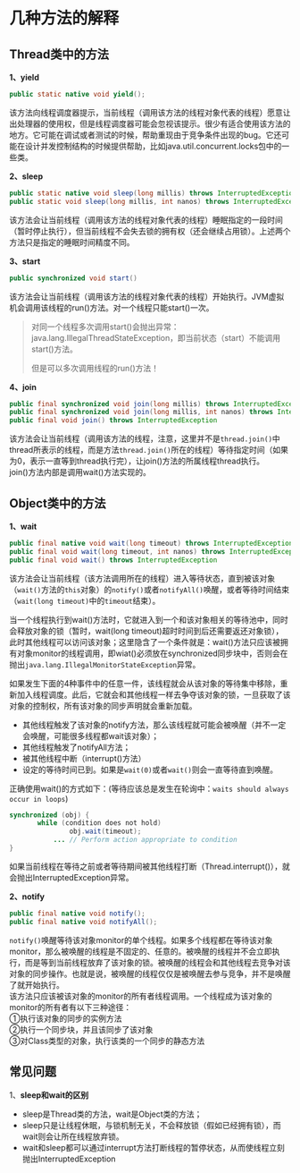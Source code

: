 # 几种方法的解释

## **Thread类中的方法**

**1、yield**

```java
public static native void yield();
```

该方法向线程调度器提示，当前线程（调用该方法的线程对象代表的线程）愿意让出处理器的使用权，但是线程调度器可能会忽视该提示。很少有适合使用该方法的地方。它可能在调试或者测试的时候，帮助重现由于竞争条件出现的bug。它还可能在设计并发控制结构的时候提供帮助，比如java.util.concurrent.locks包中的一些类。

**2、sleep**

```java
public static native void sleep(long millis) throws InterruptedException;
public static void sleep(long millis, int nanos) throws InterruptedException;
```

该方法会让当前线程（调用该方法的线程对象代表的线程）睡眠指定的一段时间（暂时停止执行），但当前线程不会失去锁的拥有权（还会继续占用锁）。上述两个方法只是指定的睡眠时间精度不同。

**3、start**

```java
public synchronized void start()
```

该方法会让当前线程（调用该方法的线程对象代表的线程）开始执行。JVM虚拟机会调用该线程的run\(\)方法。对一个线程只能start\(\)一次。

> 对同一个线程多次调用start\(\)会抛出异常：java.lang.IllegalThreadStateException，即当前状态（start）不能调用start\(\)方法。
>
> 但是可以多次调用线程的run\(\)方法！

**4、join**

```java
public final synchronized void join(long millis) throws InterruptedException
public final synchronized void join(long millis, int nanos) throws InterruptedException
public final void join() throws InterruptedException
```

该方法会让当前线程（调用该方法的线程，注意，这里并不是`thread.join()`中thread所表示的线程，而是方法`thread.join()`所在的线程）等待指定时间（如果为0，表示一直等到thread执行完），让join\(\)方法的所属线程thread执行。  
join\(\)方法内部是调用wait\(\)方法实现的。

## **Object类中的方法**

**1、wait**

```java
public final native void wait(long timeout) throws InterruptedException
public final void wait(long timeout, int nanos) throws InterruptedException
public final void wait() throws InterruptedException
```

该方法会让当前线程（该方法调用所在的线程）进入等待状态，直到被该对象（`wait()`方法的`this`对象）的`notify()`或者`notifyAll()`唤醒，或者等待时间结束（`wait(long timeout)`中的`timeout`结束）。

当一个线程执行到wait\(\)方法时，它就进入到一个和该对象相关的等待池中，同时会释放对象的锁（暂时，wait\(long timeout\)超时时间到后还需要返还对象锁），此时其他线程可以访问该对象；这里隐含了一个条件就是：wait\(\)方法只应该被拥有对象monitor的线程调用，即wiat\(\)必须放在synchronized同步块中，否则会在抛出`java.lang.IllegalMonitorStateException`异常。

如果发生下面的4种事件中的任意一件，该线程就会从该对象的等待集中移除，重新加入线程调度。此后，它就会和其他线程一样去争夺该对象的锁，一旦获取了该对象的控制权，所有该对象的同步声明就会重新加载。

* 其他线程触发了该对象的notify方法，那么该线程就可能会被唤醒（并不一定会唤醒，可能很多线程都wait该对象）；
* 其他线程触发了notifyAll方法；
* 被其他线程中断（interrupt\(\)方法）
* 设定的等待时间已到。如果是`wait(0)`或者`wait()`则会一直等待直到唤醒。

正确使用wait\(\)的方式如下：\(等待应该总是发生在轮询中：`waits should always occur in loops`\)

```java
synchronized (obj) {
       while (condition does not hold)
               obj.wait(timeout);
           ... // Perform action appropriate to condition
}
```

如果当前线程在等待之前或者等待期间被其他线程打断（Thread.interrupt\(\)），就会抛出InterruptedException异常。

**2、notify**

```java
public final native void notify();
public final native void notifyAll();
```

`notify()`唤醒等待该对象monitor的单个线程。如果多个线程都在等待该对象monitor，那么被唤醒的线程是不固定的、任意的。被唤醒的线程并不会立即执行，而是等到当前线程放弃了该对象的锁。被唤醒的线程会和其他线程去竞争对该对象的同步操作。也就是说，被唤醒的线程仅仅是被唤醒去参与竞争，并不是唤醒了就开始执行。  
该方法只应该被该对象的monitor的所有者线程调用。一个线程成为该对象的monitor的所有者有以下三种途径：  
①执行该对象的同步的实例方法  
②执行一个同步块，并且该同步了该对象  
③对Class类型的对象，执行该类的一个同步的静态方法

## 常见问题

1、**sleep和wait的区别**

* sleep是Thread类的方法，wait是Object类的方法；
* sleep只是让线程休眠，与锁机制无关，不会释放锁（假如已经拥有锁），而wait则会让所在线程放弃锁。
* wait和sleep都可以通过interrupt方法打断线程的暂停状态，从而使线程立刻抛出InterruptedException

